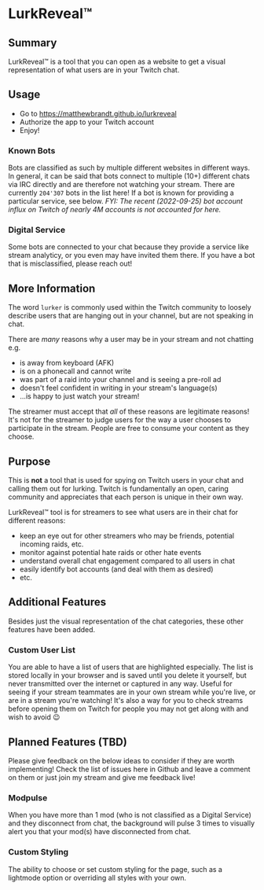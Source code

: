 # LurkReveal&trade;

## Summary

LurkReveal&trade; is a tool that you can open as a website to get a visual representation of what users are in your Twitch chat.

## Usage

- Go to https://matthewbrandt.github.io/lurkreveal
- Authorize the app to your Twitch account
- Enjoy!

### Known Bots
Bots are classified as such by multiple different websites in different ways. In general, it can be said that bots connect to multiple (10+) different chats via IRC directly and are therefore not watching your stream. There are currently `204'307` bots in the list here! If a bot is known for providing a particular service, see below. *FYI: The recent (2022-09-25) bot account influx on Twitch of nearly 4M accounts is not accounted for here.*

### Digital Service
Some bots are connected to your chat because they provide a service like stream analyticy, or you even may have invited them there. If you have a bot that is misclassified, please reach out!

## More Information

The word `lurker` is commonly used within the Twitch community to loosely describe users that are hanging out in your channel, but are not speaking in chat.

There are _many_ reasons why a user may be in your stream and not chatting e.g.

- is away from keyboard (AFK)
- is on a phonecall and cannot write
- was part of a raid into your channel and is seeing a pre-roll ad
- doesn't feel confident in writing in your stream's language(s)
- ...is happy to just watch your stream!

The streamer must accept that _all_ of these reasons are legitimate reasons! It's not for the streamer to judge users for the way a user chooses to participate in the stream. People are free to consume your content as they choose.

## Purpose

This is **not** a tool that is used for spying on Twitch users in your chat and calling them out for lurking. Twitch is fundamentally an open, caring community and appreciates that each person is unique in their own way.

LurkReveal&trade; tool is for streamers to see what users are in their chat for different reasons:

- keep an eye out for other streamers who may be friends, potential incoming raids, etc.
- monitor against potential hate raids or other hate events
- understand overall chat engagement compared to all users in chat
- easily identify bot accounts (and deal with them as desired)
- etc.

## Additional Features

Besides just the visual representation of the chat categories, these other features have been added.

### Custom User List
You are able to have a list of users that are highlighted especially. The list is stored locally in your browser and is saved until you delete it yourself, but never transmitted over the internet or captured in any way. Useful for seeing if your stream teammates are in your own stream while you're live, or are in a stream you're watching! It's also a way for you to check streams before opening them on Twitch for people you may not get along with and wish to avoid 😉

## Planned Features (TBD)

Please give feedback on the below ideas to consider if they are worth implementing! Check the list of issues here in Github and leave a comment on them or just join my stream and give me feedback live!

### Modpulse
When you have more than 1 mod (who is not classified as a Digital Service) and they disconnect from chat, the background will pulse 3 times to visually alert you that your mod(s) have disconnected from chat. 

### Custom Styling
The ability to choose or set custom styling for the page, such as a lightmode option or overriding all styles with your own.
